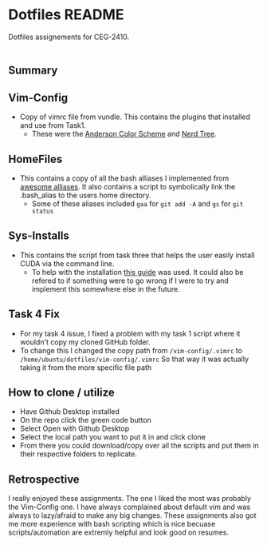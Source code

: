 # Dotfiles README
Dotfiles assignements for CEG-2410.<br><br>

## Summary
## Vim-Config
  * Copy of vimrc file from vundle. This contains the plugins that installed and use from Task1.
      * These were the [Anderson Color Scheme](https://vimawesome.com/plugin/anderson-vim) and [Nerd Tree](https://vimawesome.com/plugin/nerdtree-red).

## HomeFiles
  * This contains a copy of all the bash alliases I implemented from [awesome alliases](https://github.com/vikaskyadav/awesome-bash-alias). It also contains a script to symbolically link the .bash_alias to the users home directory.
      * Some of these aliases included `gaa` for `git add -A` and `gs` for  `git status`

## Sys-Installs
  * This contains the script from task three that helps the user easily install CUDA via the command line.
      * To help with the installation [this guide](https://docs.nvidia.com/cuda/cuda-installation-guide-linux/) was used. It could also be refered to if something were to go wrong if I were to try and implement this somewhere else in the future.
   
## Task 4 Fix
  * For my task 4 issue, I fixed a problem with my task 1 script where it wouldn't copy my cloned GitHub folder.
  * To change this I changed the copy path from `/vim-config/.vimrc` to `/home/ubuntu/dotfiles/vim-config/.vimrc` So that way it was actually taking it from the more specific file path

## How to clone / utilize
 * Have Github Desktop installed
 * On the repo click the green code button
 * Select Open with Github Desktop
 * Select the local path you want to put it in and click clone
 * From there you could download/copy over all the scripts and put them in their respective folders to replicate.

## Retrospective
I really enjoyed these assignments. The one I liked the most was probably the Vim-Config one. I have always complained about default vim and was always to lazy/afraid to make any big changes. These assignments also got me more experience with bash scripting which is nice becuase scripts/automation are extremly helpful and look good on resumes.
